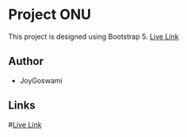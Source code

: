 # Project ONU

This project is designed using Bootstrap 5. [Live Link](https://joygoswami.github.io/onu/)

## Author

- JoyGoswami

## Links

#[Live Link](https://joygoswami.github.io/onu/)
